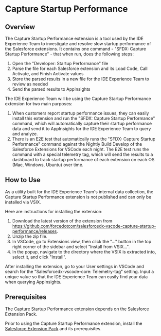 # Capture Startup Performance

## Overview
The Capture Startup Performance extension is a tool used by the IDE Experience Team to investigate and resolve slow startup performance of the Salesforce extensions. It contains one command - "SFDX: Capture Startup Performance" - that when run, does the following steps:
1. Open the "Developer: Startup Performance" file
2. Parse the file for each Salesforce extension and its Load Code, Call Activate, and Finish Activate values
3. Store the parsed results in a new file for the IDE Experience Team to review as needed
4. Send the parsed results to AppInsights

The IDE Experience Team will be using the Capture Startup Performance extension for two main purposes:
1. When customers report startup performance issues, they can easily install this extension and run the "SFDX: Capture Startup Performance" command, which will automatically capture their startup performance data and send it to AppInsights for the IDE Experience Team to query and analyze.
2. There is an E2E test that automatically runs the "SFDX: Capture Startup Performance" command against the Nightly Build Develop of the Salesforce Extensions for VSCode each night. The E2E test runs the command with a special telemetry tag, which will send the results to a dashboard to track startup performance of each extension on each OS (Mac, Windows, Ubuntu) over time.

## How to Use
As a utility built for the IDE Experience Team's internal data collection, the Capture Startup Performance extension is not published and can only be installed via VSIX.

Here are instructions for installing the extension:
1. Download the latest version of the extension from https://github.com/forcedotcom/salesforcedx-vscode-capture-startup-performance/releases.
2. Unzip the zip file.
3. In VSCode, go to Extensions view, then click the "..." button in the top right corner of the sidebar and select "Install from VSIX...".
4. In the popup, navigate to the directory where the VSIX is extracted into, select it, and click "Install".

After installing the extension, go to your User settings in VSCode and search for the "Salesforcedx-vscode-core: Telemetry-tag" setting. Input a unique value so that the IDE Experience Team can easily find your data when querying AppInsights.

## Prerequisites
The Capture Startup Performance extension depends on the Salesforce Extension Pack.

Prior to using the Capture Startup Performance extension, install the [Salesforce Extension Pack](https://marketplace.visualstudio.com/items?itemName=salesforce.salesforcedx-vscode) and its prerequisites.
